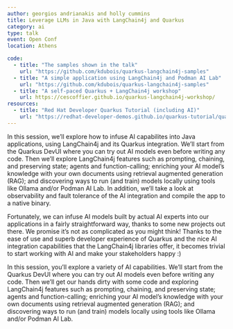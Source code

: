 ```yaml
---
author: georgios andrianakis and holly cummins
title: Leverage LLMs in Java with LangChain4j and Quarkus
category: ai
type: talk
event: Open Conf
location: Athens

code:
  - title: "The samples shown in the talk"
    url: "https://github.com/kdubois/quarkus-langchain4j-samples"
  - title: "A simple application using LangChain4j and Podman AI Lab"
    url: "https://github.com/kdubois/quarkus-langchain4j-samples"
  - title: "A self-paced Quarkus + LangChain4j workshop"
    url: https://cescoffier.github.io/quarkus-langchain4j-workshop/
resources:
  - title: "Red Hat Developer Quarkus Tutorial (including AI)"
    url: "https://redhat-developer-demos.github.io/quarkus-tutorial/quarkus-tutorial/17_prompts.html" 
---
```


In this session, we’ll explore how to infuse AI capabilites into Java applications, using LangChain4j and its Quarkus integration. We’ll start from the Quarkus DevUI where you can try out AI models even before writing any code. Then we’ll explore LangChain4j features such as prompting, chaining, and preserving state; agents and function-calling; enriching your AI model’s knowledge with your own documents using retrieval augmented generation (RAG); and discovering ways to run (and train) models locally using tools like Ollama and/or Podman AI Lab. In addition, we’ll take a look at observability and fault tolerance of the AI integration and compile the app to a native binary.

Fortunately, we can infuse AI models built by actual AI experts into our applications in a fairly straightforward way, thanks to some new projects out there. We promise it’s not as complicated as you might think! Thanks to the ease of use and superb developer experience of Quarkus and the nice AI integration capabilities that the LangChain4j libraries offer, it becomes trivial to start working with AI and make your stakeholders happy :)

In this session, you’ll explore a variety of AI capabilities. We’ll start from the Quarkus DevUI where you can try out AI models even before writing any code. Then we’ll get our hands dirty with some code and exploring LangChain4j features such as prompting, chaining, and preserving state; agents and function-calling; enriching your AI model’s knowledge with your own documents using retrieval augmented generation (RAG); and discovering ways to run (and train) models locally using tools like Ollama and/or Podman AI Lab.